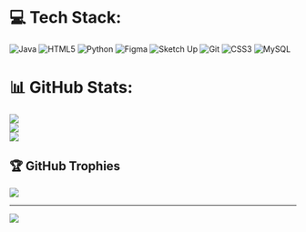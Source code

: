 
# 💻 Tech Stack:
![Java](https://img.shields.io/badge/java-%23ED8B00.svg?style=for-the-badge&logo=openjdk&logoColor=white) ![HTML5](https://img.shields.io/badge/html5-%23E34F26.svg?style=for-the-badge&logo=html5&logoColor=white) ![Python](https://img.shields.io/badge/python-3670A0?style=for-the-badge&logo=python&logoColor=ffdd54) ![Figma](https://img.shields.io/badge/figma-%23F24E1E.svg?style=for-the-badge&logo=figma&logoColor=white) ![Sketch Up](https://img.shields.io/badge/SketchUp-005F9E?style=for-the-badge&logo=sketchup&logoColor=white) ![Git](https://img.shields.io/badge/git-%23F05033.svg?style=for-the-badge&logo=git&logoColor=white) ![CSS3](https://img.shields.io/badge/css3-%231572B6.svg?style=for-the-badge&logo=css3&logoColor=white) ![MySQL](https://img.shields.io/badge/mysql-4479A1.svg?style=for-the-badge&logo=mysql&logoColor=white)
# 📊 GitHub Stats:
![](https://github-readme-stats.vercel.app/api?username=MrStalin01&theme=date_night&hide_border=false&include_all_commits=false&count_private=false)<br/>
![](https://nirzak-streak-stats.vercel.app/?user=MrStalin01&theme=date_night&hide_border=false)<br/>
![](https://github-readme-stats.vercel.app/api/top-langs/?username=MrStalin01&theme=date_night&hide_border=false&include_all_commits=false&count_private=false&layout=compact)

## 🏆 GitHub Trophies
![](https://github-profile-trophy.vercel.app/?username=MrStalin01&theme=date_night&no-frame=true&no-bg=true&margin-w=4)

---
[![](https://visitcount.itsvg.in/api?id=MrStalin01&icon=2&color=2)](https://visitcount.itsvg.in)

<!-- Proudly created with GPRM ( https://gprm.itsvg.in ) -->
